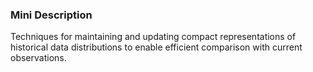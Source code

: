 ### Mini Description

Techniques for maintaining and updating compact representations of historical data distributions to enable efficient comparison with current observations.
